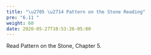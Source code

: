 ```yaml
---
title: "\u2705 \u2714 Pattern on the Stone Reading"
pre: "6.11 "
weight: 60
date: 2020-05-27T10:53:26-05:00
---
```


Read Pattern on the Stone, Chapter 5.


